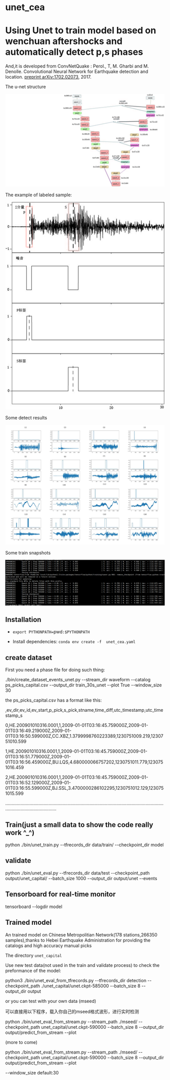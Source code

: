 # unet_cea
Using Unet to train model based on wenchuan aftershocks and automatically detect p,s phases
============= 

And,it is developed from ConvNetQuake :
Perol., T, M. Gharbi and M. Denolle. Convolutional Neural Network for Earthquake detection and location. [preprint arXiv:1702.02073](https://arxiv.org/abs/1702.02073), 2017.

The u-net structure

![The u-net](./fig1.jpg)

The example of labeled sample:

![labeled sample](./fig2.jpg)

Some detect results

![Detections](./fig3.jpg)

Some train snapshots

![snapshots](./20190414211527.png)

## Installation
* `export PYTHONPATH=`pwd`:$PYTHONPATH`

* Install dependencies: `conda env create -f  unet_cea.yaml`

## create dataset

First you need a phase file for doing such thing:

./bin/create_dataset_events_unet.py --stream_dir waveform --catalog ps_picks_capital.csv --output_dir train_30s_unet --plot True --window_size 30

the ps_picks_capital.csv has a format like this:

,ev_dir,ev_id,ev_start,p_pick,s_pick,stname,time_diff,utc_timestamp,utc_timestamp_s

0,HE.200901010316.0001,1,2009-01-01T03:16:45.759000Z,2009-01-01T03:16:49.219000Z,2009-01-01T03:16:50.599000Z,CC.XBZ,1.3799998760223389,1230751009.219,1230751010.599

1,HE.200901010316.0001,1,2009-01-01T03:16:45.759000Z,2009-01-01T03:16:51.779000Z,2009-01-01T03:16:56.459000Z,BU.LQS,4.680000066757202,1230751011.779,1230751016.459

2,HE.200901010316.0001,1,2009-01-01T03:16:45.759000Z,2009-01-01T03:16:52.129000Z,2009-01-01T03:16:55.599000Z,BJ.SSL,3.4700000286102295,1230751012.129,1230751015.599

....................................................................................................................................................................

## Train(just a small data to show the code really work ^_^)

python ./bin/unet_train.py --tfrecords_dir data/train/  --checkpoint_dir model

## validate
python ./bin/unet_eval.py --tfrecords_dir data/test --checkpoint_path output/unet_capital/  --batch_size 1000 --output_dir output/unet --events

## Tensorboard for real-time monitor

tensorboard --logdir model

## Trained model
An trained model on Chinese Metropolitian Network(178 stations,266350 samples),thanks to  Hebei Earthquake Administration for providing the catalogs and high accuracy manual picks 

The directory `unet_capital`

Use new test data(not used in the train and validate process) to check the preformance of the model:

python3 ./bin/unet_eval_from_tfrecords.py --tfrecords_dir detection --checkpoint_path ./unet_capital/unet.ckpt-585000 --batch_size 8 --output_dir output

or you can test with your own data (mseed)

可以直接用以下程序，载入你自己的mseed格式波形，进行实时检测

python ./bin/unet_eval_from_stream.py --stream_path ./mseed/  --checkpoint_path unet_capital/unet.ckpt-590000 --batch_size 8 --output_dir output/predict_from_stream --plot

(more to come) 

python ./bin/unet_eval_from_stream.py --stream_path ./mseed/ --checkpoint_path unet_capital/unet.ckpt-590000 --batch_size 8 --output_dir output/predict_from_stream --plot

--window_size default:30